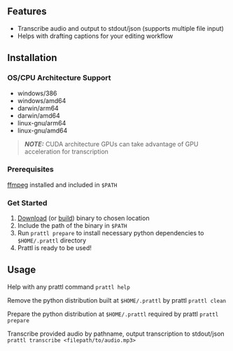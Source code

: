 ## Features

- Transcribe audio and output to stdout/json (supports multiple file input)
- Helps with drafting captions for your editing workflow

## Installation

### OS/CPU Architecture Support

- windows/386
- windows/amd64
- darwin/arm64
- darwin/amd64
- linux-gnu/arm64
- linux-gnu/amd64

> **_NOTE:_** CUDA architecture GPUs can take advantage of GPU acceleration for transcription

### Prerequisites

[ffmpeg](https://www.ffmpeg.org/) installed and included in `$PATH`

### Get Started

1. [Download](https://github.com/prattlOrg/prattl/releases) (or [build](https://github.com/prattlOrg/prattl)) binary to chosen location
2. Include the path of the binary in `$PATH`
3. Run `prattl prepare` to install necessary python dependencies to `$HOME/.prattl` directory
4. Prattl is ready to be used!

## Usage

Help with any prattl command
`prattl help`

Remove the python distribution built at `$HOME/.prattl` by prattl
`prattl clean`

Prepare the python distribution at `$HOME/.prattl` required by prattl
`prattl prepare`

Transcribe provided audio by pathname, output transcription to stdout/json
`prattl transcribe <filepath/to/audio.mp3>`

